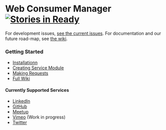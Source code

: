 Web Consumer Manager [![Stories in Ready](http://badge.waffle.io/mywebclass/wconsumer.png)](http://waffle.io/mywebclass/wconsumer)  
===============

For development issues, [see the current issues](https://github.com/mywebclass/wconsumer/issues). For documentation and our future road-map, see [the wiki](https://github.com/mywebclass/wconsumer/wiki). 
### Getting Started
- [Installationn](https://github.com/mywebclass/wconsumer/wiki/Installation)
- [Creating Service Module](https://github.com/mywebclass/wconsumer/wiki/Create-a-Service-Module)
- [Making Requests](https://github.com/mywebclass/wconsumer/wiki/Making-Requests)
- [Full Wiki](https://github.com/mywebclass/wconsumer/wiki)

#### Currently Supported Services
- [LinkedIn](https://github.com/kaw393939/wconsumer_linkedIn)
- [GitHub](https://github.com/mywebclass/wconsumer_github)
- [Meetup](https://github.com/mywebclass/wconsumer_meetup)
- [Vimeo](https://github.com/mywebclass/wconsumer_vimeo) (Work in progress)
- [Twitter](https://github.com/mywebclass/wconsumer_twitter)
